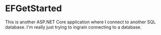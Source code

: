 # EFGetStarted
This is another ASP.NET Core application where I connect to another SQL database. I'm really just trying to ingrain connecting to a database.
